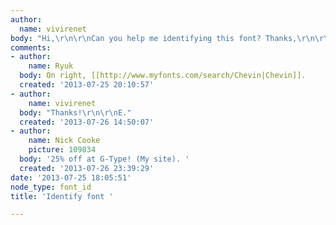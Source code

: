 ```yaml
---
author:
  name: vivirenet
body: "Hi,\r\n\r\nCan you help me identifying this font? Thanks,\r\n\r\nE.\r\n\r\n[img:sites/default/files/old-images/sigimg0-_4557.jpg]"
comments:
- author:
    name: Ryuk
  body: On right, [[http://www.myfonts.com/search/Chevin|Chevin]].
  created: '2013-07-25 20:10:57'
- author:
    name: vivirenet
  body: "Thanks!\r\n\r\nE."
  created: '2013-07-26 14:50:07'
- author:
    name: Nick Cooke
    picture: 109834
  body: '25% off at G-Type! (My site). '
  created: '2013-07-26 23:39:29'
date: '2013-07-25 18:05:51'
node_type: font_id
title: 'Identify font '

---
```

